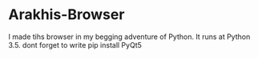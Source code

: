 # Arakhis-Browser
I made tihs browser in my begging adventure of Python. It runs at Python 3.5.
dont forget to write pip install PyQt5
